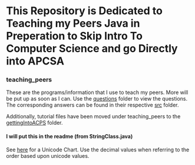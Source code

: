 # This Repository is Dedicated to Teaching my Peers Java in Preperation to Skip Intro To Computer Science and go Directly into APCSA

### teaching_peers
These are the programs/information that I use to teach my peers. More will be put up as soon as I can.
Use the [questions](https://github.com/mv5903/teaching_peers/tree/master/questions) folder to view the questions. The corresponding answers can be found in their respective [src](https://github.com/mv5903/teaching_peers/tree/master/src) folder.

Additionally, tutorial files have been moved under teaching_peers to the [gettingIntoACPS](https://github.com/mv5903/teaching_peers/tree/master/src/gettingIntoAPCS) folder.

#### I will put this in the readme (from StringClass.java)
See [here](https://www.ssec.wisc.edu/~tomw/java/unicode.html) for a Unicode Chart.
Use the decimal values when referring to the order based upon unicode values.

